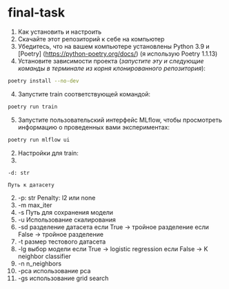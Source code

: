 # final-task
1. Как установить и настроить
  1. Скачайте этот репозиторий к себе на компьютер
  2. Убедитесь, что на вашем компьютере установлены Python 3.9 и [Poetry] (https://python-poetry.org/docs/) (я использую Poetry 1.1.13)
  3. Установите зависимости проекта (*запустите эту и следующие команды в терминале из корня клонированного репозитория*):
  ```sh
  poetry install --no-dev
  ```
  4. Запустите train соответствующей командой:
  ```sh
  poetry run train
  ```
  5. Запустите пользовательский интерфейс MLflow, чтобы просмотреть информацию о проведенных вами экспериментах:
  ```sh
  poetry run mlflow ui
  ```
2. Настройки для train:
  1. 
    
    -d: str
    
    Путь к датасету
  2. -p: str
    Penalty: l2 или none
  3. -m
    max_iter
  4. -s
    Путь для сохранения модели
  5. -u
    Использование скалирования
  6. -sd
    разделение датасета
    если True -> тройное разделение
    если False -> тройное разделение
  7. -t
    размер тестового датасета
  8. -lg 
    выбор модели
    если True -> logistic regression
    если False -> K neighbor classifier
  9. -n 
    n_neighbors
  10. -pca
    использование pca
  11. -gs
    использование grid search
  
